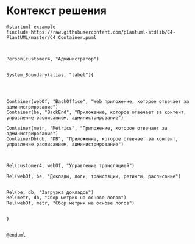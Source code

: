 # Контекст решения
<!-- Окружение системы (роли, участники, внешние системы) и связи системы с ним. Диаграмма контекста C4 и текстовое описание. 
Подробнее: https://confluence.mts.ru/pages/viewpage.action?pageId=375783261
-->
```plantuml
@startuml exzample
!include https://raw.githubusercontent.com/plantuml-stdlib/C4-PlantUML/master/C4_Container.puml



Person(customer4, "Администратор")


System_Boundary(alias, "label"){
    



Container(webOf, "BackOffice", "Web приложение, которое отвечает за администрирование")
Container(be, "BackEnd", "Приложение, которое отвечает за контент, управление расписанием, администрирование")

Container(metr, "Metrics", "Приложение, которое отвечает за  администрирование")
ContainerDb(db, "DB", "Приложение, которое отвечает за контент, управление расписанием, администрирование")



Rel(customer4, webOf, "Управление трансляцией")

Rel(webOf, be, "Доклады, логи, трансляции, ретинги, расписание")


Rel(be, db, "Загрузка докладов")
Rel(metr, db, "Сбор метрик на основе логов")
Rel(webOf, metr, "Сбор метрик на основе логов")


}


@enduml
```
